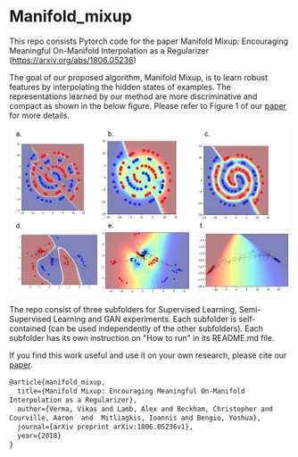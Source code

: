 # Manifold_mixup
This repo consists Pytorch code for the paper Manifold Mixup: Encouraging Meaningful
On-Manifold Interpolation as a Regularizer (https://arxiv.org/abs/1806.05236)

The goal of our proposed algorithm, Manifold Mixup, is to learn robust features by interpolating the hidden states of examples. The representations learned by our method are more discriminative and compact as shown in the below figure.  Please refer to Figure 1 of our [paper](https://arxiv.org/abs/1806.05236) for more details.

<p align="center">
    <img src="hstates_3.png" height="300">
</p>

The repo consist of three subfolders for Supervised Learning, Semi-Supervised Learning and GAN experiments. Each subfolder is self-contained (can be used independently of the other subfolders). Each subfolder has its own instruction on "How to run" in its README.md file.

If you find this work useful and use it on your own research, please cite our [paper](https://arxiv.org/abs/1806.05236). 

```
@article{manifold_mixup,
  title={Manifold Mixup: Encouraging Meaningful On-Manifold Interpolation as a Regularizer},
  author={Verma, Vikas and Lamb, Alex and Beckham, Christopher and Courville, Aaron  and  Mitliagkis, Ioannis and Bengio, Yoshua},
  journal={arXiv preprint arXiv:1806.05236v1},
  year={2018}
}
```

